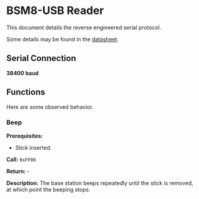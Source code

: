 # BSM8-USB Reader

This document details the reverse engineered serial protocol.

Some details may be found in the [datasheet](https://docs.sportident.com/datasheets/en/datasheets/bsm8_datasheet_en.html).

## Serial Connection

**38400 baud**

## Functions

Here are some observed behavior.

### Beep

**Prerequisites:**
- Stick inserted.

**Call:** `0xFF06`

**Return:** -

**Description:**
The base station beeps repeatedly until the stick is removed, at which
point the beeping stops.

